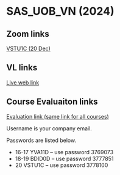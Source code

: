 # SAS_UOB_VN (2024)

## Zoom links

<!---
[YVA11D (16-17 Dec)](https://sas.zoom.us/j/95492768476?pwd=uXmZRq8T22ptr8ndFybmYNxTroBPfR.1)

[BIDB0D (18-19 Dec)](https://sas.zoom.us/j/97546571253?pwd=1YfqvRgGnpfQAIUbW1OzcgBwzDjCbk.1)

-->

[VSTU1C (20 Dec)](https://sas.zoom.us/j/93617988132?pwd=kdr67kgYuMfwBVXlEpoLV7eMDyLiST.1)

## VL links

[Live web link](https://labs.liveweb.sas.com/logon/LogonPoint/)

## Course Evaluaiton links

[Evaluation link (same link for all courses)](https://go.sas.com/evalslogin)

Username is your company email.

Passwords are listed below.
* 16-17 YVA11D – use password 3769073
* 18-19 BDID0D – use password 3777851
* 20 VSTU1C – use password 3778100


